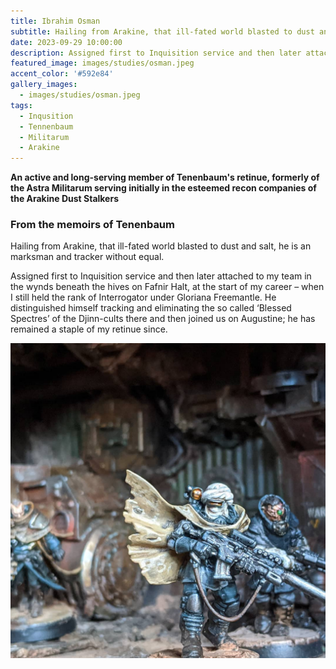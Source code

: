 ```yaml
---
title: Ibrahim Osman
subtitle: Hailing from Arakine, that ill-fated world blasted to dust and salt, he is an marksman and tracker without equal.
date: 2023-09-29 10:00:00
description: Assigned first to Inquisition service and then later attached to my team in the wynds beneath the hives on Fafnir Halt, at the start of my career – when I still held the rank of Interrogator…
featured_image: images/studies/osman.jpeg
accent_color: '#592e84'
gallery_images:
  - images/studies/osman.jpeg
tags:
  - Inqusition
  - Tennenbaum
  - Militarum
  - Arakine
---
```


**An active and long-serving member of Tenenbaum's retinue, formerly of the Astra Militarum serving initially in the esteemed recon companies of the Arakine Dust Stalkers**

### From the memoirs of Tenenbaum
Hailing from Arakine, that ill-fated world blasted to dust and salt, he is an marksman and tracker without equal.

Assigned first to Inquisition service and then later attached to my team in the wynds beneath the hives on Fafnir Halt, at the start of my career – when I still held the rank of Interrogator under Gloriana Freemantle. He distinguished himself tracking and eliminating the so called ‘Blessed Spectres’ of the Djinn-cults there and then joined us on Augustine; he has remained a staple of my retinue since.

![](/images/studies/osman2.jpeg)